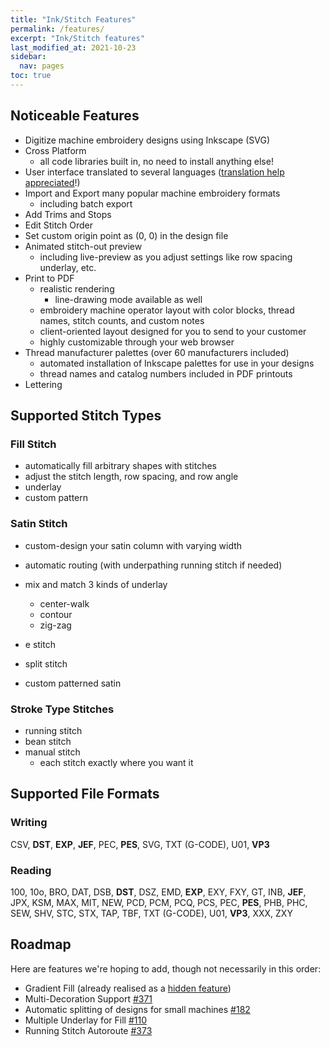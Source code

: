 ```yaml
---
title: "Ink/Stitch Features"
permalink: /features/
excerpt: "Ink/Stitch features"
last_modified_at: 2021-10-23
sidebar:
  nav: pages
toc: true
---
```

## Noticeable Features
* Digitize machine embroidery designs using Inkscape (SVG)
* Cross Platform
  * all code libraries built in, no need to install anything else!
* User interface translated to several languages ([translation help appreciated](https://crowdin.com/project/inkstitch)!)
* Import and Export many popular machine embroidery formats
  * including batch export 
* Add Trims and Stops
* Edit Stitch Order
* Set custom origin point as (0, 0) in the design file
* Animated stitch-out preview
  * including live-preview as you adjust settings like row spacing underlay, etc.
* Print to PDF
  * realistic rendering
    * line-drawing mode available as well
  * embroidery machine operator layout with color blocks, thread names, stitch counts, and custom notes
  * client-oriented layout designed for you to send to your customer
  * highly customizable through your web browser
* Thread manufacturer palettes (over 60 manufacturers included)
  * automated installation of Inkscape palettes for use in your designs
  * thread names and catalog numbers included in PDF printouts
* Lettering

## Supported Stitch Types

### Fill Stitch
* automatically fill arbitrary shapes with stitches
* adjust the stitch length, row spacing, and row angle
* underlay
* custom pattern

### Satin Stitch
* custom-design your satin column with varying width
* automatic routing (with underpathing running stitch if needed)
* mix and match 3 kinds of underlay
  * center-walk
  * contour
  * zig-zag

* e stitch
* split stitch
* custom patterned satin

### Stroke Type Stitches
* running stitch
* bean stitch
* manual stitch
  * each stitch exactly where you want it

## Supported File Formats

### Writing
CSV, **DST**, **EXP**, **JEF**, PEC, **PES**, SVG, TXT (G-CODE), U01, **VP3**

### Reading
100, 10o, BRO, DAT, DSB, **DST**, DSZ, EMD, **EXP**, EXY, FXY, GT, INB, **JEF**, JPX, KSM, MAX, MIT, NEW, PCD, PCM, PCQ, PCS, PEC, **PES**, PHB, PHC, SEW, SHV, STC, STX, TAP, TBF, TXT (G-CODE), U01, **VP3**, XXX, ZXY

## Roadmap

Here are features we're hoping to add, though not necessarily in this order:

* Gradient Fill (already realised as a [hidden feature](https://github.com/inkstitch/inkstitch/pull/108#issuecomment-369444197))
* Multi-Decoration Support [#371](https://github.com/inkstitch/inkstitch/issues/371)
* Automatic splitting of designs for small machines [#182](https://github.com/inkstitch/inkstitch/issues/182)
* Multiple Underlay for Fill [#110](https://github.com/inkstitch/inkstitch/issues/110)
* Running Stitch Autoroute [#373](https://github.com/inkstitch/inkstitch/issues/373)

